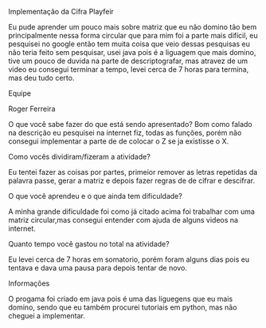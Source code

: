 Implementação da Cifra Playfeir 

Eu pude aprender um pouco mais sobre matriz que eu não domino tão bem principalmente nessa forma circular que para mim foi a parte
mais difícil, eu pesquisei no google então tem muita coisa que veio dessas pesquisas eu não teria feito sem pesquisar, usei java
pois é a liguagem que mais domino, tive um pouco de duvida na parte de descriptografar, mas atravez de um video eu consegui
terminar a tempo, levei cerca de 7 horas para termina, mas deu tudo certo.

Equipe

Roger Ferreira

O que você sabe fazer do que está sendo apresentado?
Bom como falado na descrição eu pesquisei na internet fiz, todas as funções, porém não consegui implementar a parte de de colocar o Z se
ja existisse o X.

Como vocês dividiram/fizeram a atividade?

Eu tentei fazer as coisas por partes, primeior remover as letras repetidas da palavra passe, gerar a matriz e depois fazer regras de
de cifrar e descifrar.

O que você aprendeu e o que ainda tem dificuldade?

A minha grande dificuldade foi como já citado acima foi trabalhar com uma matriz circular,mas consegui entender com ajuda de alguns
videos na internet.

Quanto tempo você gastou no total na atividade?

Eu levei cerca de 7 horas em somatorio, porém foram alguns dias pois eu tentava e dava uma pausa para depois tentar de novo. 

Informações

O progama foi criado em java pois é uma das liguegens que eu mais domino, sendo que eu também procurei tutoriais em python, mas não
cheguei a implementar.
